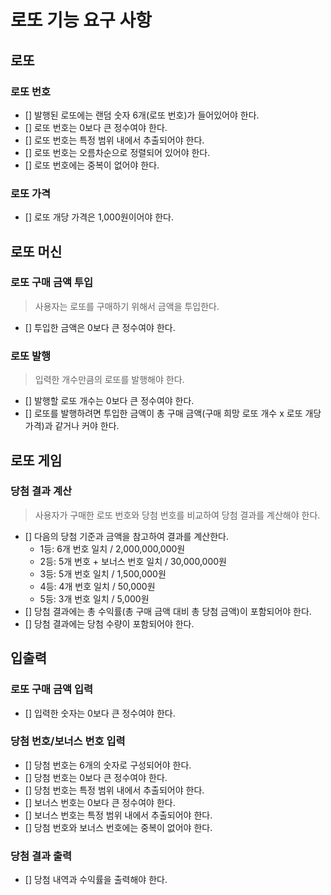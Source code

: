 # 로또 기능 요구 사항

## 로또

### 로또 번호

- [] 발행된 로또에는 랜덤 숫자 6개(로또 번호)가 들어있어야 한다.
- [] 로또 번호는 0보다 큰 정수여야 한다.
- [] 로또 번호는 특정 범위 내에서 추출되어야 한다.
- [] 로또 번호는 오름차순으로 정렬되어 있어야 한다.
- [] 로또 번호에는 중복이 없어야 한다.

### 로또 가격

- [] 로또 개당 가격은 1,000원이어야 한다.

## 로또 머신

### 로또 구매 금액 투입

> 사용자는 로또를 구매하기 위해서 금액을 투입한다.

- [] 투입한 금액은 0보다 큰 정수여야 한다.

### 로또 발행

> 입력한 개수만큼의 로또를 발행해야 한다.

- [] 발행할 로또 개수는 0보다 큰 정수여야 한다.
- [] 로또를 발행하려면 투입한 금액이 총 구매 금액(구매 희망 로또 개수 x 로또 개당 가격)과 같거나 커야 한다.

## 로또 게임

### 당첨 결과 계산

> 사용자가 구매한 로또 번호와 당첨 번호를 비교하여 당첨 결과를 계산해야 한다.

- [] 다음의 당첨 기준과 금액을 참고하여 결과를 계산한다.
  - 1등: 6개 번호 일치 / 2,000,000,000원
  - 2등: 5개 번호 + 보너스 번호 일치 / 30,000,000원
  - 3등: 5개 번호 일치 / 1,500,000원
  - 4등: 4개 번호 일치 / 50,000원
  - 5등: 3개 번호 일치 / 5,000원
- [] 당첨 결과에는 총 수익률(총 구매 금액 대비 총 당첨 금액)이 포함되어야 한다.
- [] 당첨 결과에는 당첨 수량이 포함되어야 한다.

## 입출력

### 로또 구매 금액 입력

- [] 입력한 숫자는 0보다 큰 정수여야 한다.

### 당첨 번호/보너스 번호 입력

- [] 당첨 번호는 6개의 숫자로 구성되어야 한다.
- [] 당첨 번호는 0보다 큰 정수여야 한다.
- [] 당첨 번호는 특정 범위 내에서 추출되어야 한다.
- [] 보너스 번호는 0보다 큰 정수여야 한다.
- [] 보너스 번호는 특정 범위 내에서 추출되어야 한다.
- [] 당첨 번호와 보너스 번호에는 중복이 없어야 한다.

### 당첨 결과 출력

- [] 당첨 내역과 수익률을 출력해야 한다.
